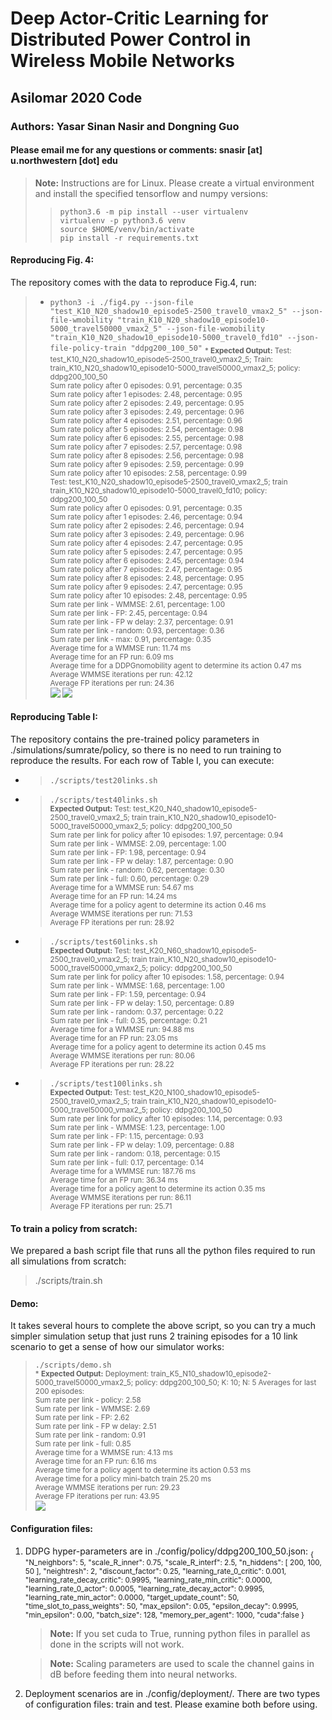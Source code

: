 # Deep Actor-Critic Learning for Distributed Power Control in Wireless Mobile Networks
## Asilomar 2020 Code
### Authors: Yasar Sinan Nasir and Dongning Guo
#### Please email me for any questions or comments: snasir [at] u.northwestern [dot] edu
> **Note:** Instructions are for Linux. 
> Please create a virtual environment and install the specified tensorflow and numpy versions:
> > `python3.6 -m pip install --user virtualenv`<br />
> > `virtualenv -p python3.6 venv`<br />
> > `source $HOME/venv/bin/activate`<br />
> > `pip install -r requirements.txt`<br />
#### Reproducing Fig. 4:
The repository comes with the data to reproduce Fig.4, run:
> * `python3 -i ./fig4.py --json-file "test_K10_N20_shadow10_episode5-2500_travel0_vmax2_5" --json-file-wmobility "train_K10_N20_shadow10_episode10-5000_travel50000_vmax2_5" --json-file-womobility "train_K10_N20_shadow10_episode10-5000_travel0_fd10" --json-file-policy-train "ddpg200_100_50"`
<sub>* **Expected Output:** 
 Test: test_K10_N20_shadow10_episode5-2500_travel0_vmax2_5; Train: train_K10_N20_shadow10_episode10-5000_travel50000_vmax2_5; policy: ddpg200_100_50<br />
Sum rate policy after 0 episodes: 0.91, percentage: 0.35<br />
Sum rate policy after 1 episodes: 2.48, percentage: 0.95<br />
Sum rate policy after 2 episodes: 2.49, percentage: 0.95<br />
Sum rate policy after 3 episodes: 2.49, percentage: 0.96<br />
Sum rate policy after 4 episodes: 2.51, percentage: 0.96<br />
Sum rate policy after 5 episodes: 2.54, percentage: 0.98<br />
Sum rate policy after 6 episodes: 2.55, percentage: 0.98<br />
Sum rate policy after 7 episodes: 2.57, percentage: 0.98<br />
Sum rate policy after 8 episodes: 2.56, percentage: 0.98<br />
Sum rate policy after 9 episodes: 2.59, percentage: 0.99<br />
Sum rate policy after 10 episodes: 2.58, percentage: 0.99<br />
Test: test_K10_N20_shadow10_episode5-2500_travel0_vmax2_5; train train_K10_N20_shadow10_episode10-5000_travel0_fd10; policy: ddpg200_100_50<br />
Sum rate policy after 0 episodes: 0.91, percentage: 0.35<br />
Sum rate policy after 1 episodes: 2.46, percentage: 0.94<br />
Sum rate policy after 2 episodes: 2.46, percentage: 0.94<br />
Sum rate policy after 3 episodes: 2.49, percentage: 0.96<br />
Sum rate policy after 4 episodes: 2.47, percentage: 0.95<br />
Sum rate policy after 5 episodes: 2.47, percentage: 0.95<br />
Sum rate policy after 6 episodes: 2.45, percentage: 0.94<br />
Sum rate policy after 7 episodes: 2.47, percentage: 0.95<br />
Sum rate policy after 8 episodes: 2.48, percentage: 0.95<br />
Sum rate policy after 9 episodes: 2.47, percentage: 0.95<br />
Sum rate policy after 10 episodes: 2.48, percentage: 0.95<br />
Sum rate per link - WMMSE: 2.61, percentage: 1.00<br />
Sum rate per link - FP: 2.45, percentage: 0.94<br />
Sum rate per link - FP w delay: 2.37, percentage: 0.91<br />
Sum rate per link - random: 0.93, percentage: 0.36<br />
Sum rate per link - max: 0.91, percentage: 0.35<br />
Average time for a WMMSE run: 11.74 ms<br />
Average time for an FP run: 6.09 ms<br />
Average time for a DDPGnomobility agent to determine its action 0.47 ms<br />
Average WMMSE iterations per run: 42.12<br />
Average FP iterations per run: 24.36<br />
![](./fig/episodeeval_test_K10_N20_shadow10_episode5-2500_travel0_vmax2_5_train_K10_N20_shadow10_episode10-5000_travel50000_vmax2_5_ddpg200_100_50.png)
![](./fig/cdf_test_K10_N20_shadow10_episode5-2500_travel0_vmax2_5_train_K10_N20_shadow10_episode10-5000_travel50000_vmax2_5_ddpg200_100_50.png)</sub>
#### Reproducing Table I:
The repository contains the pre-trained policy parameters in ./simulations/sumrate/policy, so there is no need to run training to reproduce the results. For each row of Table I, you can execute:
* > `./scripts/test20links.sh`
* > `./scripts/test40links.sh`<br />
<sub> **Expected Output:**
Test: test_K20_N40_shadow10_episode5-2500_travel0_vmax2_5; train train_K10_N20_shadow10_episode10-5000_travel50000_vmax2_5; policy: ddpg200_100_50<br />
Sum rate per link for policy after 10 episodes: 1.97, percentage: 0.94<br />
Sum rate per link - WMMSE: 2.09, percentage: 1.00<br />
Sum rate per link - FP: 1.98, percentage: 0.94<br />
Sum rate per link - FP w delay: 1.87, percentage: 0.90<br />
Sum rate per link - random: 0.62, percentage: 0.30<br />
Sum rate per link - full: 0.60, percentage: 0.29<br />
Average time for a WMMSE run: 54.67 ms<br />
Average time for an FP run: 14.24 ms<br />
Average time for a policy agent to determine its action 0.46 ms<br />
Average WMMSE iterations per run: 71.53<br />
Average FP iterations per run: 28.92 </sub>
* > `./scripts/test60links.sh`<br />
<sub> **Expected Output:**
Test: test_K20_N60_shadow10_episode5-2500_travel0_vmax2_5; train train_K10_N20_shadow10_episode10-5000_travel50000_vmax2_5; policy: ddpg200_100_50<br />
Sum rate per link for policy after 10 episodes: 1.58, percentage: 0.94<br />
Sum rate per link - WMMSE: 1.68, percentage: 1.00<br />
Sum rate per link - FP: 1.59, percentage: 0.94<br />
Sum rate per link - FP w delay: 1.50, percentage: 0.89<br />
Sum rate per link - random: 0.37, percentage: 0.22<br />
Sum rate per link - full: 0.35, percentage: 0.21<br />
Average time for a WMMSE run: 94.88 ms<br />
Average time for an FP run: 23.05 ms<br />
Average time for a policy agent to determine its action 0.45 ms<br />
Average WMMSE iterations per run: 80.06<br />
Average FP iterations per run: 28.22 </sub>
* > `./scripts/test100links.sh`<br />
<sub> **Expected Output:**
Test: test_K20_N100_shadow10_episode5-2500_travel0_vmax2_5; train train_K10_N20_shadow10_episode10-5000_travel50000_vmax2_5; policy: ddpg200_100_50<br />
Sum rate per link for policy after 10 episodes: 1.14, percentage: 0.93<br />
Sum rate per link - WMMSE: 1.23, percentage: 1.00<br />
Sum rate per link - FP: 1.15, percentage: 0.93<br />
Sum rate per link - FP w delay: 1.09, percentage: 0.88<br />
Sum rate per link - random: 0.18, percentage: 0.15<br />
Sum rate per link - full: 0.17, percentage: 0.14<br />
Average time for a WMMSE run: 187.76 ms<br />
Average time for an FP run: 36.34 ms<br />
Average time for a policy agent to determine its action 0.35 ms<br />
Average WMMSE iterations per run: 86.11<br />
Average FP iterations per run: 25.71 </sub>
#### To train a policy from scratch:
We prepared a bash script file that runs all the python files required to run all simulations from scratch:
> ./scripts/train.sh
#### Demo:
It takes several hours to complete the above script, so you can try a much simpler simulation setup that just runs 2 training episodes for a 10 link scenario to get a sense of how our simulator works:
> `./scripts/demo.sh` <br />
<sub>* **Expected Output:** 
Deployment: train_K5_N10_shadow10_episode2-5000_travel50000_vmax2_5; policy: ddpg200_100_50; K: 10; N: 5
Averages for last 200 episodes:<br />
Sum rate per link - policy: 2.58<br />
Sum rate per link - WMMSE: 2.69<br />
Sum rate per link - FP: 2.62<br />
Sum rate per link - FP w delay: 2.51<br />
Sum rate per link - random: 0.91<br />
Sum rate per link - full: 0.85<br />
Average time for a WMMSE run: 4.13 ms<br />
Average time for an FP run: 6.16 ms<br />
Average time for a policy agent to determine its action 0.53 ms<br />
Average time for a policy mini-batch train 25.20 ms<br />
Average WMMSE iterations per run: 29.23<br />
Average FP iterations per run: 43.95<br />
![](./fig/spectraleff_train_K5_N10_shadow10_episode2-5000_travel50000_vmax2_5_network_0.png)</sub>
#### Configuration files:
1. DDPG hyper-parameters are in ./config/policy/ddpg200_100_50.json:
	<sub>{
	    "N_neighbors": 5,
	    "scale_R_inner": 0.75,
	    "scale_R_interf": 2.5,
	    "n_hiddens": [
	        200,
	        100,
	        50
	    ],
	    "neightresh": 2,
	    "discount_factor": 0.25,
	    "learning_rate_0_critic": 0.001,
	    "learning_rate_decay_critic": 0.9995,
	    "learning_rate_min_critic": 0.0000,
	    "learning_rate_0_actor": 0.0005,
	    "learning_rate_decay_actor": 0.9995,
	    "learning_rate_min_actor": 0.0000,
	    "target_update_count": 50,
	    "time_slot_to_pass_weights": 50,
	    "max_epsilon": 0.05,
	    "epsilon_decay": 0.9995,
	    "min_epsilon": 0.00,
	    "batch_size": 128,
	    "memory_per_agent": 1000,
	    "cuda":false
	}
	> **Note:** If you set cuda to True, running python files in parallel as done in the scripts will not work.<br />
	
	> **Note:** Scaling parameters are used to scale the channel gains in dB before feeding them into neural networks.</sub><br />
2. Deployment scenarios are in ./config/deployment/. There are two types of configuration files: train and test. Please examine both before using.

